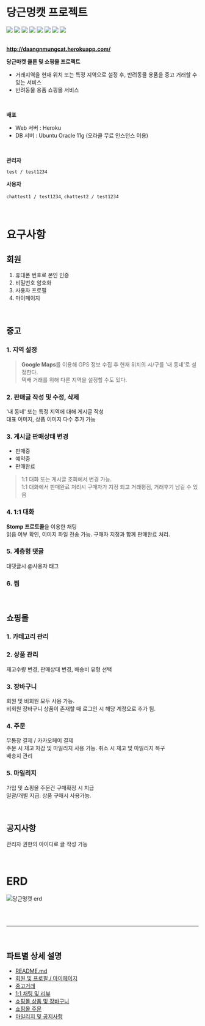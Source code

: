 # 당근멍캣 프로젝트
<div>
<img src="https://img.shields.io/badge/java-007396?style=for-the-badge&logo=java&logoColor=white">
<img src="http://img.shields.io/badge/Spring_&_Spring_Secuirty-6DB33F?style=for-the-badge&logo=Spring&logoColor=white">
<img src="http://img.shields.io/badge/Oracle_DBMS-F80000?style=for-the-badge&logo=Oracle&logoColor=white">
<img src="https://img.shields.io/badge/MyBatis-060606?style=for-the-badge">
<img src="https://img.shields.io/badge/HTML5-E34F26?style=for-the-badge&logo=HTML5&logoColor=white">
<img src="https://img.shields.io/badge/css3-1572B6?style=for-the-badge&logo=css3&logoColor=white">
<img src="https://img.shields.io/badge/javascript-F7DF1E?style=for-the-badge&logo=javascript&logoColor=black">
<img src="https://img.shields.io/badge/jQuery-0769AD?style=for-the-badge&logo=jQuery&logoColor=white">
</div>
<br>

**http://daangnmungcat.herokuapp.com/**


**당근마켓 클론 및 쇼핑몰 프로젝트**

- 거래지역을 현재 위치 또는 특정 지역으로 설정 후, 반려동물 용품을 중고 거래할 수 있는 서비스
- 반려동물 용품 쇼핑몰 서비스

<br>

**배포**
- Web 서버 : Heroku
- DB 서버 : Ubuntu Oracle 11g (오라클 무료 인스턴스 이용)

<br>

**관리자**

`test / test1234`

**사용자**

`chattest1 / test1234`, `chattest2 / test1234`

</br>

# 요구사항

## 회원
1. 휴대폰 번호로 본인 인증
2. 비밀번호 암호화
3. 사용자 프로필
4. 마이페이지

<br>

## 중고

### 1. 지역 설정

>**Google Maps**를 이용해 GPS 정보 수집 후 현재 위치의 시/구를 '내 동네'로 설정한다.  
택배 거래를 위해 다른 지역을 설정할 수도 있다.
　

### 2. 판매글 작성 및 수정, 삭제
'내 동네' 또는 특정 지역에 대해 게시글 작성  
대표 이미지, 상품 이미지 다수 추가 가능

### 3. 게시글 판매상태 변경
- 판매중
- 예약중
- 판매완료
>1:1 대화 또는 게시글 조회에서 변경 가능.  
1:1 대화에서 판매완료 처리시 구매자가 지정 되고 거래평점, 거래후기 남길 수 있음


### 4. 1:1 대화

**Stomp 프로토콜**을 이용한 채팅  
읽음 여부 확인, 이미지 파일 전송 가능. 구매자 지정과 함께 판매완료 처리.


### 5. 계층형 댓글

대댓글시 @사용자 태그

### 6. 찜

<br>

## 쇼핑몰

### 1. 카테고리 관리

### 2. 상품 관리

재고수량 변경, 판매상태 변경, 배송비 유형 선택

### 3. 장바구니

회원 및 비회원 모두 사용 가능.  
비회원 장바구니 상품이 존재할 때 로그인 시 해당 계정으로 추가 됨.

### 4. 주문
무통장 결제 / 카카오페이 결제  
주문 시 재고 차감 및 마일리지 사용 가능. 취소 시 재고 및 마일리지 복구  
배송지 관리

### 5. 마일리지
가입 및 쇼핑몰 주문건 구매확정 시 지급  
일괄/개별 지급. 상품 구매시 사용가능.

<br>

## 공지사항
관리자 권한의 아이디로 글 작성 가능

<br>

# ERD
![당근멍캣 erd](https://user-images.githubusercontent.com/75772990/114294263-55ead980-9ad8-11eb-9b54-949b4b1f04de.jpg)

<br>
<br>

-------------------

<br>

## 파트별 상세 설명
- [README.md](https://github.com/ssuktteok/daangnmungcat#readme)
- [회원 및 프로필 / 마이페이지](https://github.com/ssuktteok/daangnmungcat/blob/master/documents/member_view.md)
- [중고거래](https://github.com/ssuktteok/daangnmungcat/blob/master/documents/joongo_view.md)
- [1:1 채팅 및 리뷰](https://github.com/ssuktteok/daangnmungcat/blob/master/documents/chat_review_view.md)
- [쇼핑몰 상품 및 장바구니](https://github.com/ssuktteok/daangnmungcat/blob/master/documents/mall_pdt_cart_view.md)
- [쇼핑몰 주문](https://github.com/ssuktteok/daangnmungcat/blob/master/documents/order_view.md)
- [마일리지 및 공지사항](https://github.com/ssuktteok/daangnmungcat/blob/master/documents/mileage_notice_view.md)


